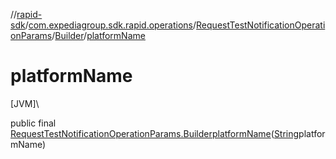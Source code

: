 //[rapid-sdk](../../../../index.md)/[com.expediagroup.sdk.rapid.operations](../../index.md)/[RequestTestNotificationOperationParams](../index.md)/[Builder](index.md)/[platformName](platform-name.md)

# platformName

[JVM]\

public final [RequestTestNotificationOperationParams.Builder](index.md)[platformName](platform-name.md)([String](https://docs.oracle.com/javase/8/docs/api/java/lang/String.html)platformName)
